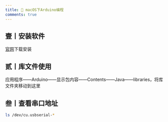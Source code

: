 ```yaml
---
title: 🏉 macOS下Arduino编程
comments: true
---
```

## 壹丨安装软件

[官网](https://www.arduino.cc/en/software)下载安装

## 贰丨库文件使用

应用程序——Arduino——显示包内容——Contents——Java——libraries，将库文件夹移动到这里

## 叁丨查看串口地址

```bash
ls /dev/cu.usbserial-*
```

